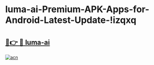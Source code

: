 # luma-ai-Premium-APK-Apps-for-Android-Latest-Update-!izqxq

# <h2><a href="https://ku7s7s.esa.edu.pl?title=luma-ai&ref=izqxq">🔗👉 🔴 luma-ai</a></h2>

[![acn](https://github.com/user-attachments/assets/0f9c940e-d8b0-45ae-aac7-cd30a18b3e1c)](https://ku7s7s.esa.edu.pl?title=luma-ai&ref=izqxq)

